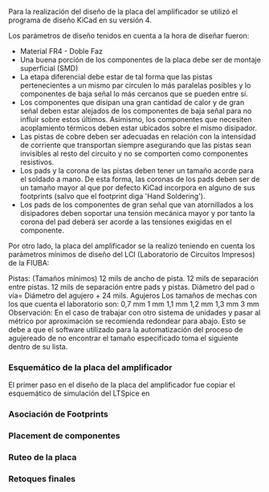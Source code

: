 Para la realización del diseño de la placa del amplificador se utilizó el programa de diseño KiCad en su versión 4. 

Los parámetros de diseño tenidos en cuenta a la hora de diseñar fueron:
  - Material FR4 - Doble Faz
  - Una buena porción de los componentes de la placa debe ser de montaje superficial (SMD)
  - La etapa diferencial debe estar de tal forma que las pistas pertenecientes a un mismo par circulen lo más paralelas posibles y lo
  componentes de baja señal lo más cercanos que se pueden entre sí.
  - Los componentes que disipan una gran cantidad de calor y de gran señal deben estar alejados de los componentes de baja señal para no influir
  sobre estos últimos. Asimismo, los componentes que necesiten acoplamiento térmicos deben estar ubicados sobre el mismo disipador.
  - Las pistas de cobre deben ser adecuadas en relación con la intensidad de corriente que transportan siempre asegurando que las pistas 
  sean invisibles al resto del circuito y no se comporten como componentes resistivos.
  - Los pads y la corona de las pistas deben tener un tamaño acorde para el soldado a mano. De esta forma, las coronas de los pads deben 
  ser de un tamaño mayor al que por defecto KiCad incorpora en alguno de sus footprints (salvo que el footprint diga 'Hand Soldering').
  - Los pads de los componentes de gran señal que van atornillados a los disipadores deben soportar una tensión mecánica mayor y por
  tanto la corona del pad deberá ser acorde a las tensiones exigidas en el componente.
  
Por otro lado, la placa del amplificador se la realizó teniendo en cuenta los parámetros mínimos de diseño del LCI (Laboratorio de 
Circuitos Impresos) de la FIUBA:

Pistas:
(Tamaños mínimos)
12 mils de ancho de pista.
12 mils de separación entre pistas.
12 mils de separación entre pads y pistas.
Diámetro del pad o vía= Diámetro del agujero + 24 mils.
Agujeros
Los tamaños de mechas con los que cuenta el laboratorio son:
0,7 mm
1 mm
1,1 mm
1,2 mm
1,3 mm
3 mm
Observación:
En el caso de trabajar con otro sistema de unidades y pasar al métrico por aproximación se recomienda redondear para abajo. 
Esto se debe a que el software utilizado para la automatización del proceso de agujereado de no encontrar el tamaño especificado toma 
el siguiente dentro de su lista.

### Esquemático de la placa del amplificador

El primer paso en el diseño de la placa del amplificador fue copiar el esquemático de simulación del LTSpice en 





### Asociación de Footprints


### Placement de componentes



### Ruteo de la placa


### Retoques finales




